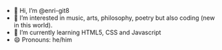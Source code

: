 - 👋 Hi, I’m @enri-git8
- 👀 I’m interested in music, arts, philosophy, poetry but also coding (new in this world).
- 🌱 I’m currently learning HTML5, CSS and Javascript
- 😄 Pronouns: he/him

<!---
enri-git8/enri-git8 is a ✨ special ✨ repository because its `README.md` (this file) appears on your GitHub profile.
You can click the Preview link to take a look at your changes.
--->
